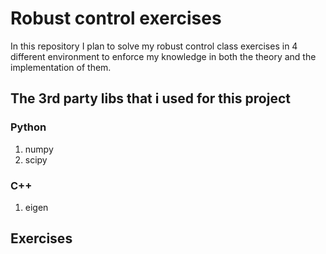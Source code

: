 # Robust control exercises

In this repository I plan to solve my robust control class exercises in 4 different environment to enforce my knowledge in both the theory and the implementation of them.

## The 3rd party libs that i used for this project

### Python

1. numpy
2. scipy

### C++

1. eigen

## Exercises  
